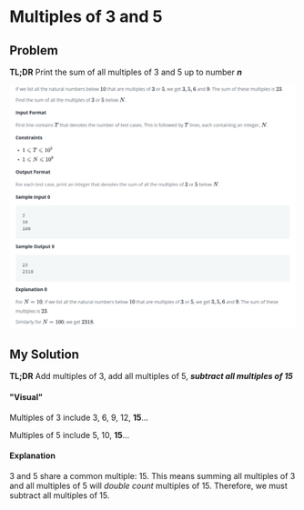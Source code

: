 # Multiples of 3 and 5

## Problem
**TL;DR** Print the sum of all multiples of 3 and 5 up to number **_n_**

<img src='Multiples.PNG' title='Multiples of 3 and 5' width='' alt='Multiples of 3 and 5' />

## My Solution
**TL;DR** Add multiples of 3, add all multiples of 5, **_subtract all multiples of 15_**

#### "Visual" 

Multiples of 3 include 3, 6, 9, 12, **15**...

Multiples of 5 include 5, 10, **15**...

#### Explanation
3 and 5 share a common multiple: 15. This means summing all multiples of 3 and all multiples of 5 will _double count_ multiples of 15. Therefore, we must subtract all multiples of 15.


